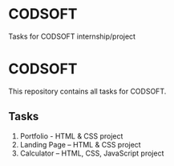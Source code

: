 # CODSOFT
Tasks for CODSOFT internship/project
# CODSOFT
This repository contains all tasks for CODSOFT.

## Tasks
1. Portfolio - HTML & CSS project
2. Landing Page – HTML & CSS project  
3. Calculator – HTML, CSS, JavaScript project  
